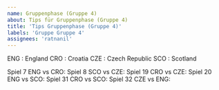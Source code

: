 ```yaml
---
name: Gruppenphase (Gruppe 4)
about: Tips für Gruppenphase (Gruppe 4)
title: 'Tips Gruppenphase (Gruppe 4)'
labels: 'Gruppe Gruppe 4'
assignees: 'ratnanil'
---
```


ENG :  England
CRO :  Croatia
CZE :  Czech Republic
SCO :  Scotland

Spiel 7 ENG vs CRO:
Spiel 8 SCO vs CZE:
Spiel 19 CRO vs CZE:
Spiel 20 ENG vs SCO:
Spiel 31 CRO vs SCO:
Spiel 32 CZE vs ENG:
